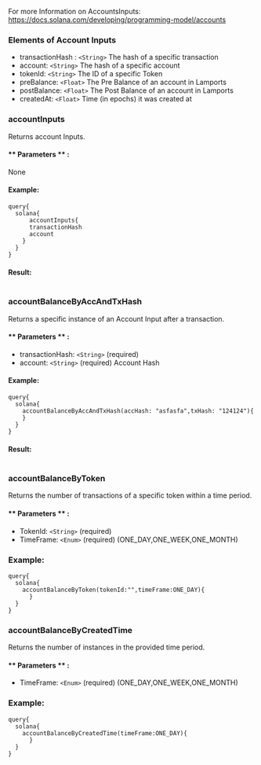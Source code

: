 For more Information on AccountsInputs: https://docs.solana.com/developing/programming-model/accounts



### Elements of Account Inputs
* transactionHash : `<String>` The hash of a specific transaction
* account: `<String>` The hash of a specific account
* tokenId: `<String>` The ID of a specific Token
* preBalance: `<Float>` The Pre Balance of an account in Lamports
* postBalance: `<Float>` The Post Balance of an account in Lamports
* createdAt: `<Float>` Time (in epochs) it was created at  


### accountInputs
Returns account Inputs. 

#### ** Parameters ** : 

None 

#### Example:
```
query{
  solana{
	  accountInputs{
      transactionHash
      account
    }
  }
}
```


#### Result:
```

```

### accountBalanceByAccAndTxHash
Returns a specific instance of an Account Input after a transaction.

#### ** Parameters ** : 
* transactionHash: `<String>` (required)
* account: `<String>` (required) Account Hash

#### Example:
```
query{
  solana{
	accountBalanceByAccAndTxHash(accHash: "asfasfa",txHash: "124124"){
    }
  }
}
```

#### Result:
```

```


### accountBalanceByToken
Returns the number of transactions of a specific token within a time period.

#### ** Parameters ** : 
* TokenId: `<String>` (required)
* TimeFrame: `<Enum>` (required) (ONE_DAY,ONE_WEEK,ONE_MONTH)


### Example: 
```
query{
  solana{
	accountBalanceByToken(tokenId:"",timeFrame:ONE_DAY){
	  }
  }
}
```

### accountBalanceByCreatedTime
Returns the number of instances in the provided time period.

#### ** Parameters ** : 
* TimeFrame: `<Enum>` (required) (ONE_DAY,ONE_WEEK,ONE_MONTH)

### Example: 
```
query{
  solana{
	accountBalanceByCreatedTime(timeFrame:ONE_DAY){
	  }
  }
}
```






